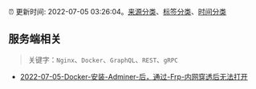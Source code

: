 :alarm_clock: 更新时间: 2022-07-05 03:26:04。[来源分类](../README.md)、[标签分类](../TAGS.md)、[时间分类](../TIMELINE.md)

## 服务端相关


> 关键字：`Nginx`、`Docker`、`GraphQL`、`REST`、`gRPC`



- [2022-07-05-Docker-安装-Adminer-后，通过-Frp-内网穿透后无法打开](https://www.v2ex.com/t/864123) 